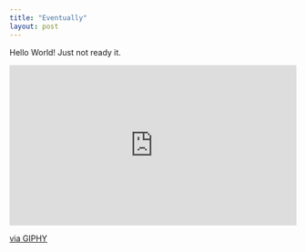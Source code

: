 ```yaml
---
title: "Eventually"
layout: post
---
```

 
 Hello World! Just not ready it. 

<div style="width:100%;height:0;padding-bottom:56%;position:relative;"><iframe src="https://giphy.com/embed/vN3fMMSAmVwoo" width="100%" height="100%" style="position:absolute" frameBorder="0" class="giphy-embed" allowFullScreen></iframe></div><p><a href="https://giphy.com/gifs/deliverance-vN3fMMSAmVwoo">via GIPHY</a></p>
